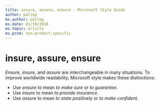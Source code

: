 ```yaml
---
title: insure, assure, ensure - Microsoft Style Guide
author: pallep
ms.author: pallep
ms.date: 01/19/2018
ms.topic: article
ms.prod: non-product-specific
---
```


# insure, assure, ensure

*Ensure*<em>,</em> *insure,* and *assure* are interchangeable in many situations. To improve worldwide readability, Microsoft style makes these distinctions:

  - Use *ensure* to mean *to make sure* or *to guarantee*. 
  - Use *insure* to mean *to provide insurance*. 
  - Use *assure* to mean *to state positively* or *to make confident*. 
